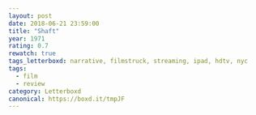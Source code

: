 ```yaml
---
layout: post 
date: 2018-06-21 23:59:00
title: "Shaft"
year: 1971
rating: 0.7
rewatch: true
tags_letterboxd: narrative, filmstruck, streaming, ipad, hdtv, nyc
tags:
  - film
  - review
category: Letterboxd
canonical: https://boxd.it/tmpJF
---
```

